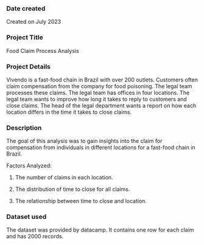 ### Date created
Created on July 2023


### Project Title
Food Claim Process Analysis


### Project Details
Vivendo is a fast-food chain in Brazil with over 200 outlets.
Customers often claim compensation from the company for food poisoning.
The legal team processes these claims. The legal team has offices in four locations.
The legal team wants to improve how long it takes to reply to customers and close claims. The head of the legal department wants a report on how each location differs in the time it takes to close claims.



### Description
The goal of this analysis was to gain insights into the claim for compensation from individuals in different locations for a fast-food chain in Brazil.

Factors Analyzed:
 
1. The number of claims in each location.

2. The distribution of time to close for all claims. 

3. The relationship between time to close and location.  



### Dataset used
The dataset was provided by datacamp. 
It contains one row for each claim and has 2000 records.
